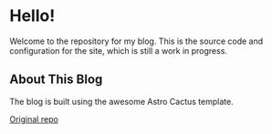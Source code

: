 # Hello!

Welcome to the repository for my blog. This is the source code and configuration for the site, which is still a work in progress.

## About This Blog

The blog is built using the awesome Astro Cactus template.

[Original repo](https://github.com/chrismwilliams/astro-theme-cactus)
